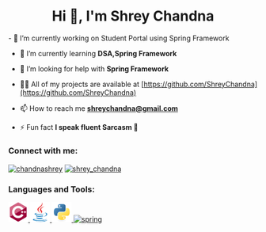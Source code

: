 <h1 align="center">Hi 👋, I'm Shrey Chandna</h1>
- 🔭 I’m currently working on Student Portal using Spring Framework

- 🌱 I’m currently learning **DSA,Spring Framework**

- 🤝 I’m looking for help with **Spring Framework**

- 👨‍💻 All of my projects are available at [https://github.com/ShreyChandna](https://github.com/ShreyChandna)

- 📫 How to reach me **shreychandna@gmail.com**

- ⚡ Fun fact **I speak fluent Sarcasm 👾**

<h3 align="left">Connect with me:</h3>
<p align="left">
<a href="https://twitter.com/chandnashrey" target="blank"><img align="center" src="https://raw.githubusercontent.com/rahuldkjain/github-profile-readme-generator/master/src/images/icons/Social/twitter.svg" alt="chandnashrey" height="30" width="40" /></a>
<a href="https://instagram.com/shrey_chandna" target="blank"><img align="center" src="https://raw.githubusercontent.com/rahuldkjain/github-profile-readme-generator/master/src/images/icons/Social/instagram.svg" alt="shrey_chandna" height="30" width="40" /></a>
</p>

<h3 align="left">Languages and Tools:</h3>
<p align="left"> <a href="https://www.w3schools.com/cpp/" target="_blank" rel="noreferrer"> <img src="https://raw.githubusercontent.com/devicons/devicon/master/icons/cplusplus/cplusplus-original.svg" alt="cplusplus" width="40" height="40"/> </a> <a href="https://www.java.com" target="_blank" rel="noreferrer"> <img src="https://raw.githubusercontent.com/devicons/devicon/master/icons/java/java-original.svg" alt="java" width="40" height="40"/> </a> <a href="https://www.python.org" target="_blank" rel="noreferrer"> <img src="https://raw.githubusercontent.com/devicons/devicon/master/icons/python/python-original.svg" alt="python" width="40" height="40"/> </a> <a href="https://spring.io/" target="_blank" rel="noreferrer"> <img src="https://www.vectorlogo.zone/logos/springio/springio-icon.svg" alt="spring" width="40" height="40"/> </a> </p>
